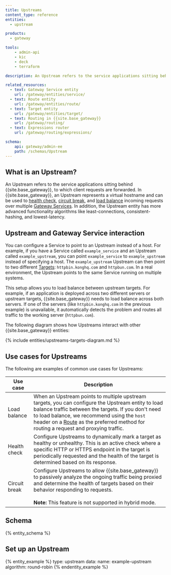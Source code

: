 ```yaml
---
title: Upstreams
content_type: reference
entities:
  - upstream

products:
  - gateway

tools:
    - admin-api
    - kic
    - deck
    - terraform

description: An Upstream refers to the service applications sitting behind {{site.base_gateway}}, to which client requests are forwarded.

related_resources:
  - text: Gateway Service entity
    url: /gateway/entities/service/
  - text: Route entity
    url: /gateway/entities/route/
  - text: Target entity
    url: /gateway/entities/target/
  - text: Routing in {{site.base_gateway}}
    url: /gateway/routing/
  - text: Expressions router
    url: /gateway/routing/expressions/

schema:
    api: gateway/admin-ee
    path: /schemas/Upstream
---
```


## What is an Upstream?

An Upstream refers to the service applications sitting behind {{site.base_gateway}}, to which client requests are forwarded. In {{site.base_gateway}}, an Upstream represents a virtual hostname and can be used to [health check](https://docs.konghq.com/gateway/latest/how-kong-works/health-checks/#active-health-checks), [circuit break](https://docs.konghq.com/gateway/latest/how-kong-works/health-checks/#passive-health-checks-circuit-breakers), and [load balance](https://docs.konghq.com/gateway/latest/how-kong-works/load-balancing/) incoming requests over multiple [Gateway Services](/gateway/entities/service/). In addition, the Upstream entity has more advanced functionality algorithms like least-connections, consistent-hashing, and lowest-latency.

## Upstream and Gateway Service interaction

You can configure a Service to point to an Upstream instead of a host. 
For example, if you have a Service called `example_service` and an Upstream called `example_upstream`, you can point `example_service` to `example_upstream` instead of specifying a host. 
The `example_upstream` Upstream can then point to two different [Targets](/gateway/entities/target/): `httpbin.konghq.com` and `httpbun.com`. 
In a real environment, the Upstream points to the same Service running on multiple systems.

This setup allows you to load balance between upstream targets. 
For example, if an application is deployed across two different servers or upstream targets, {{site.base_gateway}} needs to load balance across both servers. 
If one of the servers (like `httpbin.konghq.com` in the previous example) is unavailable, it automatically detects the problem and routes all traffic to the working server (`httpbun.com`). 

The following diagram shows how Upstreams interact with other {{site.base_gateway}} entities:

{% include entities/upstreams-targets-diagram.md %}

## Use cases for Upstreams

The following are examples of common use cases for Upstreams:

| Use case | Description |
|----------|-------------|
| Load balance | When an Upstream points to multiple upstream targets, you can configure the Upstream entity to load balance traffic between the targets. If you don't need to load balance, we recommend using the `host` header on a [Route](/gateway/entities/route/) as the preferred method for routing a request and proxying traffic.|
| Health check | Configure Upstreams to dynamically mark a target as healthy or unhealthy. This is an active check where a specific HTTP or HTTPS endpoint in the target is periodically requested and the health of the target is determined based on its response. |
| Circuit break | Configure Upstreams to allow {{site.base_gateway}} to passively analyze the ongoing traffic being proxied and determine the health of targets based on their behavior responding to requests. <br><br>**Note:** This feature is not supported in hybrid mode. |

## Schema

{% entity_schema %}

## Set up an Upstream

{% entity_example %}
type: upstream
data:
    name: example-upstream
    algorithm: round-robin
{% endentity_example %}